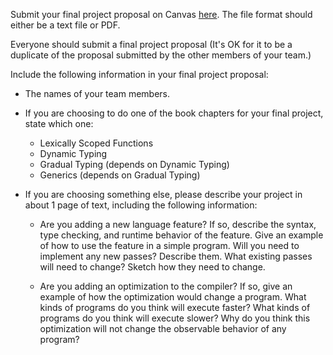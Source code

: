 Submit your final project proposal on Canvas [here](https://iu.instructure.com/courses/2249389/assignments/16927258).
The file format should either be a text file or PDF.

Everyone should submit a final project proposal
(It's OK for it to be a duplicate of the proposal
submitted by the other members of your team.)

Include the following information in your final project proposal:

* The names of your team members.

* If you are choosing to do one of the book chapters for your
  final project, state which one:
  
    * Lexically Scoped Functions
    * Dynamic Typing
    * Gradual Typing (depends on Dynamic Typing)
    * Generics (depends on Gradual Typing)

* If you are choosing something else, please describe your project in
  about 1 page of text, including the following information:

    * Are you adding a new language feature? If so, describe the syntax,
      type checking, and runtime behavior of the feature. Give an
      example of how to use the feature in a simple program.
      Will you need to implement any new passes? Describe them.
      What existing passes will need to change? Sketch how they need to change.

    * Are you adding an optimization to the compiler? If so, give
      an example of how the optimization would change a program.
      What kinds of programs do you think will execute faster?
      What kinds of programs do you think will execute slower?
      Why do you think this optimization will not change the observable
      behavior of any program?


